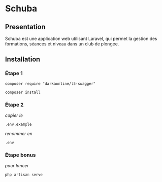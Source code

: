 # Schuba

## Presentation

Schuba est une application web utilisant Laravel, qui permet la gestion des formations, séances et niveau dans un club de plongée.

## Installation

### Étape 1

```
composer require "darkaonline/l5-swagger"
```

```
composer install
```

### Étape 2

*copier le*
```
.env.example
```

*renommer en*
```
.env
```

### Étape bonus

*pour lancer*
```
php artisan serve
```
